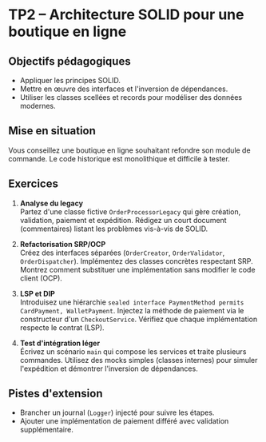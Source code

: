 # TP2 – Architecture SOLID pour une boutique en ligne

## Objectifs pédagogiques
- Appliquer les principes SOLID.
- Mettre en œuvre des interfaces et l'inversion de dépendances.
- Utiliser les classes scellées et records pour modéliser des données modernes.

## Mise en situation
Vous conseillez une boutique en ligne souhaitant refondre son module de commande. Le code historique est monolithique et difficile à tester.

## Exercices
1. **Analyse du legacy**  
   Partez d'une classe fictive `OrderProcessorLegacy` qui gère création, validation, paiement et expédition. Rédigez un court document (commentaires) listant les problèmes vis-à-vis de SOLID.

2. **Refactorisation SRP/OCP**  
   Créez des interfaces séparées (`OrderCreator`, `OrderValidator`, `OrderDispatcher`). Implémentez des classes concrètes respectant SRP. Montrez comment substituer une implémentation sans modifier le code client (OCP).

3. **LSP et DIP**  
   Introduisez une hiérarchie `sealed interface PaymentMethod permits CardPayment, WalletPayment`. Injectez la méthode de paiement via le constructeur d'un `CheckoutService`. Vérifiez que chaque implémentation respecte le contrat (LSP).

4. **Test d'intégration léger**  
   Écrivez un scénario `main` qui compose les services et traite plusieurs commandes. Utilisez des mocks simples (classes internes) pour simuler l'expédition et démontrer l'inversion de dépendances.

## Pistes d'extension
- Brancher un journal (`Logger`) injecté pour suivre les étapes.
- Ajouter une implémentation de paiement différé avec validation supplémentaire.
